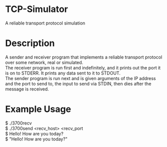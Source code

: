 # TCP-Simulator
A reliable transport protocol simulation
# Description
A sender and receiver program that implements a reliable transport protocol over some network, real or simulated. <br>
The receiver program is run first and indefinitely, and it prints out the port it is on to STDERR. It prints any data sent to it to STDOUT. <br>
The sender program is run next and is given arguments of the IP address and the port to send to, the input to send via STDIN, then dies after the message is received.
# Example Usage
$ ./3700recv <br>
$ ./3700send <recv_host> <recv_port <br>
$ Hello! How are you today? <br>
$ "Hello! How are you today?" <br>
